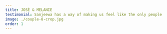 ```yaml
---
title: JOSÉ & MELANIE
testimonial: Sanjeewa has a way of making us feel like the only people in the room. The photos he delivered were beyond our expectations, capturing the joy, love, and beauty of our special day in a way that we will treasure forever.
image: ./couple-8-crop.jpg
order: 1
---
```

